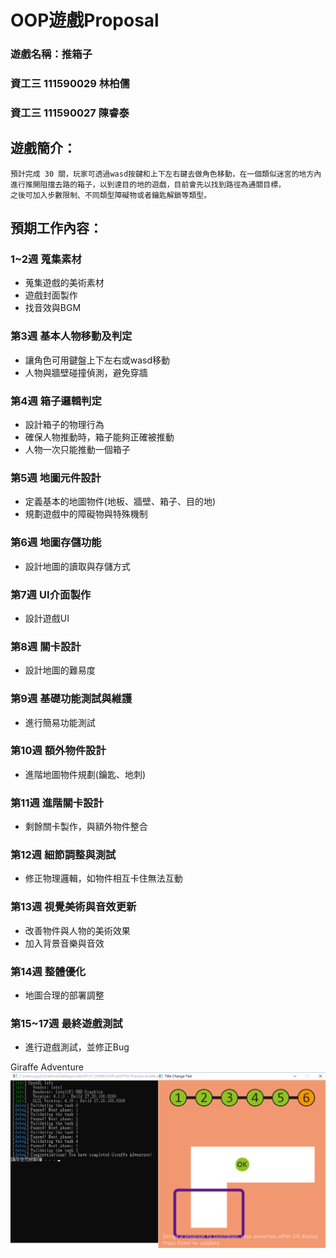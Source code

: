 # OOP遊戲Proposal

### 遊戲名稱：推箱子

### 資工三 111590029 林柏儒
### 資工三 111590027 陳睿泰


## 遊戲簡介：

```
預計完成 30 關，玩家可透過wasd按鍵和上下左右鍵去做角色移動，在一個類似迷宮的地方內
進行推開阻擋去路的箱子，以到達目的地的遊戲，目前會先以找到路徑為通關目標，
之後可加入步數限制、不同類型障礙物或者鑰匙解鎖等類型。
```

## 預期工作內容：

### 1~2週 蒐集素材
  - 蒐集遊戲的美術素材
  - 遊戲封面製作
  - 找音效與BGM
### 第3週 基本人物移動及判定
  - 讓角色可用鍵盤上下左右或wasd移動
  - 人物與牆壁碰撞偵測，避免穿牆
### 第4週 箱子邏輯判定
  - 設計箱子的物理行為
  - 確保人物推動時，箱子能夠正確被推動
  - 人物一次只能推動一個箱子
### 第5週 地圖元件設計
  - 定義基本的地圖物件(地板、牆壁、箱子、目的地)
  - 規劃遊戲中的障礙物與特殊機制
### 第6週 地圖存儲功能
  - 設計地圖的讀取與存儲方式
### 第7週 UI介面製作
  - 設計遊戲UI
### 第8週 關卡設計
  - 設計地圖的難易度
### 第9週 基礎功能測試與維護
  - 進行簡易功能測試
### 第10週 額外物件設計
  - 進階地圖物件規劃(鑰匙、地刺)
### 第11週 進階關卡設計
  - 剩餘關卡製作，與額外物件整合
### 第12週 細節調整與測試
  - 修正物理邏輯，如物件相互卡住無法互動
### 第13週 視覺美術與音效更新
  - 改善物件與人物的美術效果
  - 加入背景音樂與音效
### 第14週 整體優化
  - 地圖合理的部署調整
### 第15~17週 最終遊戲測試
  - 進行遊戲測試，並修正Bug


Giraffe Adventure
![Giraffe Adventure](/Giraffe_Adventure.png)